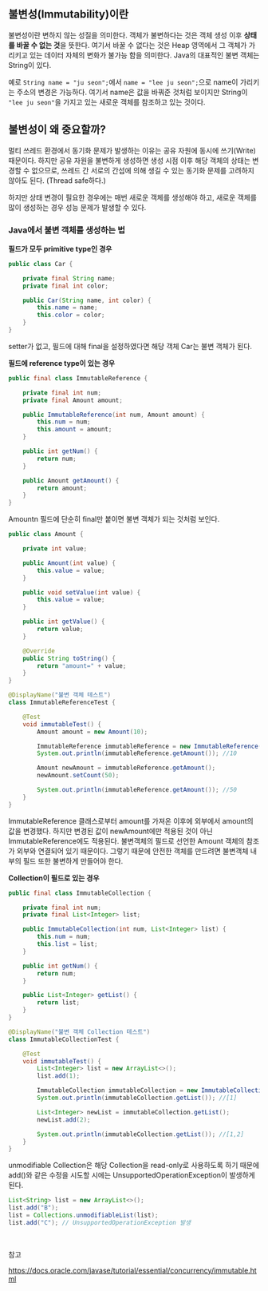 ## 불변성(Immutability)이란

불변성이란 변하지 않는 성질을 의미한다. 객체가 불변하다는 것은 객체 생성 이후 **상태를 바꿀 수 없는 것**을 뜻한다. 여기서 바꿀 수 없다는 것은 Heap 영역에서 그 객체가 가리키고 있는 데이터 자체의 변화가 불가능 함을 의미한다. Java의 대표적인 불변 객체는 String이 있다.

예로 `String name = "ju seon";`에서 `name = "lee ju seon";`으로 name이 가리키는 주소의 변경은 가능하다. 여기서 name은 값을 바꿔준 것처럼 보이지만 String이 `"lee ju seon"`을 가지고 있는 새로운 객체를 참조하고 있는 것이다.

## 불변성이 왜 중요할까?

멀티 쓰레드 환경에서 동기화 문제가 발생하는 이유는 공유 자원에 동시에 쓰기(Write) 때문이다. 하지만 공유 자원을 불변하게 생성하면 생성 시점 이후 해당 객체의 상태는 변경할 수 없으므로, 쓰레드 간 서로의 간섭에 의해 생길 수 있는 동기화 문제를 고려하지 않아도 된다. (Thread safe하다.)

하지만 상태 변경이 필요한 경우에는 매번 새로운 객체를 생성해야 하고, 새로운 객체를 많이 생성하는 경우 성능 문제가 발생할 수 있다.

### Java에서 불변 객체를 생성하는 법

**필드가 모두 primitive type인 경우**

```java
public class Car {

    private final String name;
    private final int color;

    public Car(String name, int color) {
        this.name = name;
        this.color = color;
    }
}
```

setter가 없고, 필드에 대해 final을 설정하였다면 해당 객체 Car는 불변 객체가 된다.

**필드에 reference type이 있는 경우**

```java
public final class ImmutableReference {

    private final int num;
    private final Amount amount;

    public ImmutableReference(int num, Amount amount) {
        this.num = num;
        this.amount = amount;
    }

    public int getNum() {
        return num;
    }

    public Amount getAmount() {
        return amount;
    }
}
```

Amountn 필드에 단순히 final만 붙이면 불변 객체가 되는 것처럼 보인다.

```java
public class Amount {

    private int value;

    public Amount(int value) {
        this.value = value;
    }

    public void setValue(int value) {
        this.value = value;
    }

    public int getValue() {
        return value;
    }

    @Override
    public String toString() {
        return "amount=" + value;
    }
}
```

```java
@DisplayName("불변 객체 테스트")
class ImmutableReferenceTest {

    @Test
    void immutableTest() {
        Amount amount = new Amount(10);

        ImmutableReference immutableReference = new ImmutableReference(10, amount);
        System.out.println(immutableReference.getAmount()); //10

        Amount newAmount = immutableReference.getAmount();
        newAmount.setCount(50);

        System.out.println(immutableReference.getAmount()); //50
    }
}
```

ImmutableReference 클래스로부터 amount를 가져온 이후에 외부에서 amount의 값을 변경했다. 하지만 변경된 값이 newAmount에만 적용된 것이 아닌 ImmutableReference에도 적용된다. 불변객체의 필드로 선언한 Amount 객체의 참조가 외부와 연결되어 있기 때문이다. 그렇기 때문에 안전한 객체를 만드려면 불변객체 내부의 필드 또한 불변하게 만들어야 한다.

**Collection이 필드로 있는 경우**

```java
public final class ImmutableCollection {

    private final int num;
    private final List<Integer> list;

    public ImmutableCollection(int num, List<Integer> list) {
        this.num = num;
        this.list = list;
    }

    public int getNum() {
        return num;
    }

    public List<Integer> getList() {
        return list;
    }
}
```

```java
@DisplayName("불변 객체 Collection 테스트")
class ImmutableCollectionTest {

    @Test
    void immutableTest() {
        List<Integer> list = new ArrayList<>();
        list.add(1);

        ImmutableCollection immutableCollection = new ImmutableCollection(10, list);
        System.out.println(immutableCollection.getList()); //[1]

        List<Integer> newList = immutableCollection.getList(); 
        newList.add(2);

        System.out.println(immutableCollection.getList()); //[1,2]
    }
}
```

unmodifiable Collection은 해당 Collection을 read-only로 사용하도록 하기 때문에 add()와 같은 수정을 시도할 시에는 UnsupportedOperationException이 발생하게 된다.

```java
List<String> list = new ArrayList<>();
list.add("B");
list = Collections.unmodifiableList(list);
list.add("C"); // UnsupportedOperationException 발생
```

<br>

참고

https://docs.oracle.com/javase/tutorial/essential/concurrency/immutable.html
